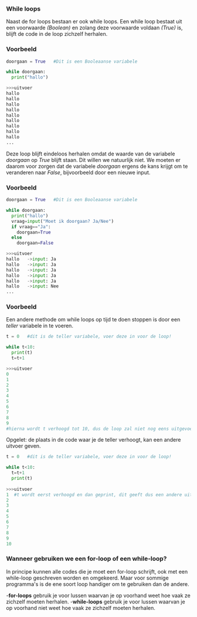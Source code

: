 ### While loops

Naast de for loops bestaan er ook while loops.  Een while loop bestaat uit een voorwaarde *(Boolean)* en zolang deze voorwaarde voldaan *(True)* is, blijft de code in de loop zichzelf herhalen.


### Voorbeeld

```python
doorgaan = True   #Dit is een Booleaanse variabele

while doorgaan:
  print("hallo")

>>>uitvoer
hallo
hallo
hallo
hallo
hallo
hallo
hallo
hallo
hallo
...

```
Deze loop blijft eindeloos herhalen omdat de waarde van de variabele *doorgaan* op *True* blijft staan. Dit willen we natuurlijk niet. We moeten er daarom voor zorgen dat de variabele *doorgaan* ergens de kans krijgt om te veranderen naar *False*, bijvoorbeeld door een nieuwe input.

### Voorbeeld
```python
doorgaan = True   #Dit is een Booleaanse variabele

while doorgaan:
  print("hallo")
  vraag=input("Moet ik doorgaan? Ja/Nee")
  if vraag=="Ja":
    doorgaan=True
  else
    doorgaan=False

>>>uitvoer
hallo   ->input: Ja
hallo   ->input: Ja
hallo   ->input: Ja
hallo   ->input: Ja
hallo   ->input: Ja
hallo   ->input: Nee
...

```

### Voorbeeld

Een andere methode om while loops op tijd te doen stoppen is door een *teller* variabele in te voeren.

```python
t = 0   #dit is de teller variabele, voer deze in voor de loop!

while t<10:
  print(t)
  t=t+1

>>>uitvoer
0
1
2
3
4
5
6
7
8
9   
#hierna wordt t verhoogd tot 10, dus de loop zal niet nog eens uitgevoerd worden
```

Opgelet: de plaats in de code waar je de teller verhoogt, kan een andere uitvoer geven.
```python
t = 0   #dit is de teller variabele, voer deze in voor de loop!

while t<10:
  t=t+1
  print(t)
  
>>>uitvoer
1  #t wordt eerst verhoogd en dan geprint, dit geeft dus een andere uitkomst
2
3
4
5
6
7
8
9   
10  
```

### Wanneer gebruiken we een for-loop of een while-loop?

In principe kunnen alle codes die je moet een for-loop schrijft, ook met een while-loop geschreven worden en omgekeerd. Maar voor sommige programma's is de ene soort loop handiger om te gebruiken dan de andere.

  -**for-loops** gebruik je voor lussen waarvan je op voorhand weet hoe vaak ze zichzelf moeten herhalen.
  -**while-loops** gebruik je voor lussen waarvan je op voorhand niet weet hoe vaak ze zichzelf moeten herhalen.




